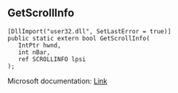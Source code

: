 ## GetScrollInfo

```
[DllImport("user32.dll", SetLastError = true)]
public static extern bool GetScrollInfo(
   IntPtr hwnd,
   int nBar,
   ref SCROLLINFO lpsi
);
```

Microsoft documentation: [Link](https://docs.microsoft.com/en-us/windows/win32/api/winuser/nf-winuser-getscrollinfo)

